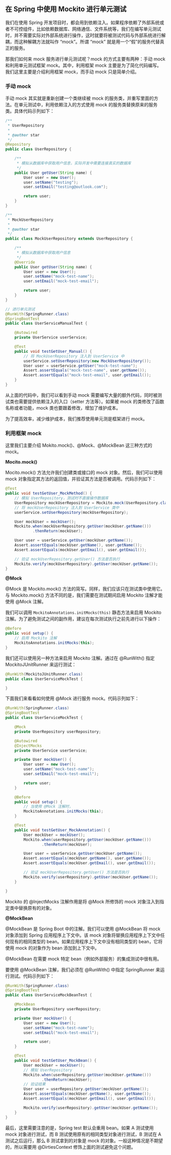 ## 在 Spring 中使用 Mockito 进行单元测试

我们在使用 Spring 开发项目时，都会用到依赖注入。如果程序依赖了外部系统或者不可控组件，比如依赖数据库、网络通信、文件系统等，我们在编写单元测试时，并不需要实际对外部系统进行操作，这时就要将被测试代码与外部系统进行解耦，而这种解耦方法就叫作 “mock”。所谓 “mock” 就是用一个“假”的服务代替真正的服务。

那我们如何来 mock 服务进行单元测试呢？mock 的方式主要有两种：手动 mock 和利用单元测试框架 mock。其中，利用框架 mock 主要是为了简化代码编写。我们这里主要是介绍利用框架 mock，而手动 mock 只是简单介绍。


### 手动 mock

手动 mock 其实就是重新创建一个类继续被 mock 的服务类，并重写里面的方法。在单元测试中，利用依赖注入的方式使用 mock 的服务类替换原来的服务类。具体代码示列如下：

```java
/**
 * UserRepository
 *
 * @author star
 */
@Repository
public class UserRepository {

    /**
     * 模拟从数据库中获取用户信息，实际开发中需要连接真实的数据库
     */
    public User getUser(String name) {
        User user = new User();
        user.setName("testing");
        user.setEmail("testing@outlook.com");

        return user;
    }
}

/**
 * MockUserRepository
 *
 * @author star
 */
public class MockUserRepository extends UserRepository {

    /**
     * 模拟从数据库中获取用户信息
     */
    @Override
    public User getUser(String name) {
        User user = new User();
        user.setName("mock-test-name");
        user.setEmail("mock-test-email");

        return user;
    }
}

// 进行单元测试
@RunWith(SpringRunner.class)
@SpringBootTest
public class UserServiceManualTest {

    @Autowired
    private UserService userService;

    @Test
    public void testGetUser_Manual() {
        // 将 MockUserRepository 注入到 UserService 中
        userService.setUserRepository(new MockUserRepository());
        User user = userService.getUser("mock-test-name");
        Assert.assertEquals("mock-test-name", user.getName());
        Assert.assertEquals("mock-test-email", user.getEmail());
    }
}
```

从上面的代码中，我们可以看到手动 mock 需要编写大量的额外代码，同时被测试类也需要提供依赖注入的入口（setter 方法等）。如果被 mock 的类修改了函数名称或者功能，mock 类也要跟着修改，增加了维护成本。

为了提高效率，减少维护成本，我们推荐使用单元测是框架进行 mock。

### 利用框架 mock

这里我们主要介绍 Mokito.mock()、@Mock、@MockBean 这三种方式的 mock。

**Mocito.mock()**

Mocito.mock() 方法允许我们创建类或接口的 mock 对象。然后，我们可以使用 mock 对象指定其方法的返回值，并验证其方法是否被调用。代码示列如下：

```java
@Test
public void testGetUser_MockMethod() {
    // 模拟 UserRepository，测试时不直接操作数据库
    UserRepository mockUserRepository = Mockito.mock(UserRepository.class);
    // 将 mockUserRepository 注入到 UserService 类中
    userService.setUserRepository(mockUserRepository);

    User mockUser = mockUser();
    Mockito.when(mockUserRepository.getUser(mockUser.getName()))
            .thenReturn(mockUser);

    User user = userService.getUser(mockUser.getName());
    Assert.assertEquals(mockUser.getName(), user.getName());
    Assert.assertEquals(mockUser.getEmail(), user.getEmail());

    // 验证 mockUserRepository.getUser() 方法是否执行
    Mockito.verify(mockUserRepository).getUser(mockUser.getName());
}
```

**@Mock** 

@Mock 是 Mockito.mock() 方法的简写。同样，我们应该只在测试类中使用它。与 Mockito.mock() 方法不同的是，我们需要在测试期间启用 Mockito 注解才能使用 @Mock 注解。

我们可以调用 `MockitoAnnotations.initMocks(this)` 静态方法来启用 Mockito 注解。为了避免测试之间的副作用，建议在每次测试执行之前先进行以下操作：

```java
@Before
public void setup() {
    // 启用 Mockito 注解
    MockitoAnnotations.initMocks(this);
}
```

我们还可以使用另一种方法来启用 Mockito 注解。通过在 @RunWith() 指定 MockitoJUnitRunner 来运行测试：

```java
@RunWith(MockitoJUnitRunner.class)
public class UserServiceMockTest { 

}
```

下面我们来看看如何使用 @Mock 进行服务 mock。代码示列如下：

```java
@RunWith(SpringRunner.class)
@SpringBootTest
public class UserServiceMockTest {

    @Mock
    private UserRepository userRepository;

    @Autowired
    @InjectMocks
    private UserService userService;

    private User mockUser() {
        User user = new User();
        user.setName("mock-test-name");
        user.setEmail("mock-test-email");

        return user;
    }

    @Before
    public void setup() {
        // 当使用 @Mock 注解时，
        MockitoAnnotations.initMocks(this);
    }

    @Test
    public void testGetUser_MockAnnotation() {
        User mockUser = mockUser();
        Mockito.when(userRepository.getUser(mockUser.getName()))
                .thenReturn(mockUser);

        User user = userService.getUser(mockUser.getName());
        Assert.assertEquals(mockUser.getName(), user.getName());
        Assert.assertEquals(mockUser.getEmail(), user.getEmail());

        // 验证 mockUserRepository.getUser() 方法是否执行
        Mockito.verify(userRepository).getUser(mockUser.getName());
    }

}
```

Mockito 的 @InjectMocks 注解作用是将 @Mock 所修饰的 mock 对象注入到指定类中替换原有的对象。

**@MockBean**

@MockBean 是 Spring Boot 中的注解。我们可以使用 @MockBean 将 mock 对象添加到 Spring 应用程序上下文中。该 mock 对象将替换应用程序上下文中任何现有的相同类型的 bean。如果应用程序上下文中没有相同类型的 bean，它将使用 mock 的对象作为 bean 添加到上下文中。

@MockBean 在需要 mock 特定 bean（例如外部服务）的集成测试中很有用。

要使用 @MockBean 注解，我们必须在 @RunWith() 中指定 SpringRunner 来运行测试。代码示列如下：

```java
@RunWith(SpringRunner.class)
@SpringBootTest
public class UserServiceMockBeanTest {

    @MockBean
    private UserRepository userRepository;

    private User mockUser() {
        User user = new User();
        user.setName("mock-test-name");
        user.setEmail("mock-test-email");

        return user;
    }

    @Test
    public void testGetUser_MockBean() {
        User mockUser = mockUser();
        // 模拟 UserRepository
        Mockito.when(userRepository.getUser(mockUser.getName()))
                .thenReturn(mockUser);
        // 验证结果
        User user = userRepository.getUser(mockUser.getName());
        Assert.assertEquals(mockUser.getName(), user.getName());
        Assert.assertEquals(mockUser.getEmail(), user.getEmail());

        Mockito.verify(userRepository).getUser(mockUser.getName());
    }
}
```

最后，这里需要注意的是，Spring test 默认会重用 bean。如果 A 测试使用 mock 对象进行测试，而 B 测试使用原有的相同类型对象进行测试，B 测试在 A 测试之后运行，那么 B 测试拿到的对象是 mock 的对象。一般这种情况是不期望的，所以需要用 @DirtiesContext 修饰上面的测试避免这个问题。






